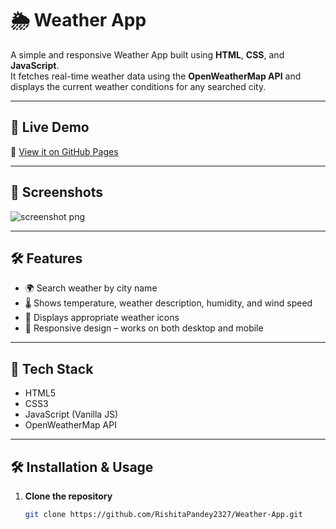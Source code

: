 # 🌦️ Weather App

A simple and responsive Weather App built using **HTML**, **CSS**, and **JavaScript**.  
It fetches real-time weather data using the **OpenWeatherMap API** and displays the current weather conditions for any searched city.

---

## 🔗 Live Demo

🚀 [View it on GitHub Pages](https://github.com/RishitaPandey2327/Weather-App/tree/main)  


---

## 📸 Screenshots

![screenshot png](https://github.com/user-attachments/assets/55b7791f-f617-453a-aeb0-0e1c3f477e2d)  


---

## 🛠️ Features

- 🌍 Search weather by city name
- 🌡️ Shows temperature, weather description, humidity, and wind speed
- 🌙 Displays appropriate weather icons
- 📱 Responsive design – works on both desktop and mobile

---

## 🧪 Tech Stack

- HTML5
- CSS3
- JavaScript (Vanilla JS)
- OpenWeatherMap API

---

## 🛠️ Installation & Usage

1. **Clone the repository**
   ```bash
   git clone https://github.com/RishitaPandey2327/Weather-App.git 
